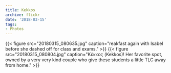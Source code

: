 ```yaml
---
title: Kekkos
archive: flickr
date: '2018-03-15'
tags:
- Photos
---
```

{{< figure src="20180315_080635.jpg" caption="reakfast again with Isabel before she dashed off for class and exams." >}}
{{< figure src="20180315_080804.jpg" caption="Κέκκος (Kekkos)! Her favorite spot, owned by a very very kind couple who give these students a little TLC away from home." >}}
